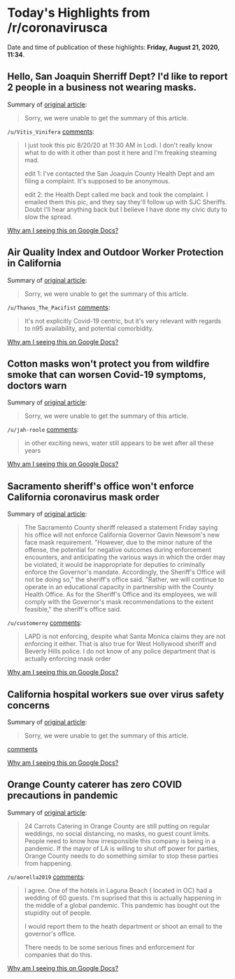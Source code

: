 # Today's Highlights from /r/coronavirusca

Date and time of publication of these highlights: **Friday, August 21, 2020, 11:34**.

## Hello, San Joaquin Sherriff Dept? I'd like to report 2 people in a business not wearing masks.

Summary of [original article](https://imgur.com/GA0THgI):

> Sorry, we were unable to get the summary of this article.

`/u/Vitis_Vinifera` [comments](https://www.reddit.com/r/CoronavirusCA/comments/idgg9m/hello_san_joaquin_sherriff_dept_id_like_to_report/):

> I just took this pic 8/20/20 at 11:30 AM in Lodi.  I don't really know what to do with it other than post it here and I'm freaking steaming mad.
> 
> edit 1: I've contacted the San Joaquin County Health Dept and am filing a complaint.  It's supposed to be anonymous.
> 
> edit 2: the Health Dept called me back and took the complaint.  I emailed them this pic, and they say they'll follow up with SJC Sheriffs.  Doubt I'll hear anything back but I believe I have done my civic duty to slow the spread.

[Why am I seeing this on Google Docs?](https://docs.google.com/document/d/1Dc6We63vOXIZsc0op-Bt4abqkYjXzOigalQqFxmvvbM/edit?usp=sharing)

## Air Quality Index and Outdoor Worker Protection in California

Summary of [original article](/r/ChicoCA/comments/ie28qf/air_quality_index_and_additional_information/):

> Sorry, we were unable to get the summary of this article.

`/u/Thanos_The_Pacifist` [comments](https://www.reddit.com/r/CoronavirusCA/comments/ie2cws/air_quality_index_and_outdoor_worker_protection/):

> It's not explicitly Covid-19 centric, but it's very relevant with regards to n95 availability, and potential comorbidity.

[Why am I seeing this on Google Docs?](https://docs.google.com/document/d/1Dc6We63vOXIZsc0op-Bt4abqkYjXzOigalQqFxmvvbM/edit?usp=sharing)

## Cotton masks won't protect you from wildfire smoke that can worsen Covid-19 symptoms, doctors warn

Summary of [original article](https://www.cnn.com/2020/08/20/health/wildfire-smoke-covid-19-masks-wellness/index.html):

> Sorry, we were unable to get the summary of this article.

`/u/jah-roole` [comments](https://www.reddit.com/r/CoronavirusCA/comments/idly9n/cotton_masks_wont_protect_you_from_wildfire_smoke/):

> in other exciting news, water still appears to be wet after all these years

[Why am I seeing this on Google Docs?](https://docs.google.com/document/d/1Dc6We63vOXIZsc0op-Bt4abqkYjXzOigalQqFxmvvbM/edit?usp=sharing)

## Sacramento sheriff's office won't enforce California coronavirus mask order

Summary of [original article](https://www.newsweek.com/sacramento-sheriffs-office-wont-enforce-california-coronavirus-mask-order-1512334):

> The Sacramento County sheriff released a statement Friday saying his office will not enforce California Governor Gavin Newsom's new face mask requirement. "However, due to the minor nature of the offense, the potential for negative outcomes during enforcement encounters, and anticipating the various ways in which the order may be violated, it would be inappropriate for deputies to criminally enforce the Governor's mandate. Accordingly, the Sheriff's Office will not be doing so," the sheriff's office said. "Rather, we will continue to operate in an educational capacity in partnership with the County Health Office. As for the Sheriff's Office and its employees, we will comply with the Governor's mask recommendations to the extent feasible," the sheriff's office said.

`/u/customerny` [comments](https://www.reddit.com/r/CoronavirusCA/comments/idi6vk/sacramento_sheriffs_office_wont_enforce/):

> LAPD is not enforcing, despite what Santa Monica claims they are not enforcing it either. That is also true for West Hollywood sheriff and Beverly Hills police. I do not know of any police department that is actually enforcing mask order

[Why am I seeing this on Google Docs?](https://docs.google.com/document/d/1Dc6We63vOXIZsc0op-Bt4abqkYjXzOigalQqFxmvvbM/edit?usp=sharing)

## California hospital workers sue over virus safety concerns

Summary of [original article](https://www.kcra.com/article/california-hospital-workers-sue-over-virus-safety-concerns/33661153):

> Sorry, we were unable to get the summary of this article.

[comments](https://www.reddit.com/r/CoronavirusCA/comments/idnx6i/california_hospital_workers_sue_over_virus_safety/)

[Why am I seeing this on Google Docs?](https://docs.google.com/document/d/1Dc6We63vOXIZsc0op-Bt4abqkYjXzOigalQqFxmvvbM/edit?usp=sharing)

## Orange County caterer has zero COVID precautions in pandemic

Summary of [original article](https://www.reddit.com/r/CoronavirusCA/comments/id1oe7/orange_county_caterer_has_zero_covid_precautions/):

> 24 Carrots Catering in Orange County are still putting on regular weddings, no social distancing, no masks, no guest count limits. People need to know how irresponsible this company is being in a pandemic. If the mayor of LA is willing to shut off power for parties, Orange County needs to do something similar to stop these parties from happening.

`/u/aorella2019` [comments](https://www.reddit.com/r/CoronavirusCA/comments/id1oe7/orange_county_caterer_has_zero_covid_precautions/):

> I agree. One of the hotels in Laguna Beach ( located in OC) had a wedding of 60 guests. I'm suprised that this is actually happening in the middle of a global pandemic. This pandemic has bought out the stupidity out of people. 
> 
> I would report them to the heath department or shoot an email to the governor's office. 
> 
> There needs to be some serious fines and enforcement for companies that do this.

[Why am I seeing this on Google Docs?](https://docs.google.com/document/d/1Dc6We63vOXIZsc0op-Bt4abqkYjXzOigalQqFxmvvbM/edit?usp=sharing)

